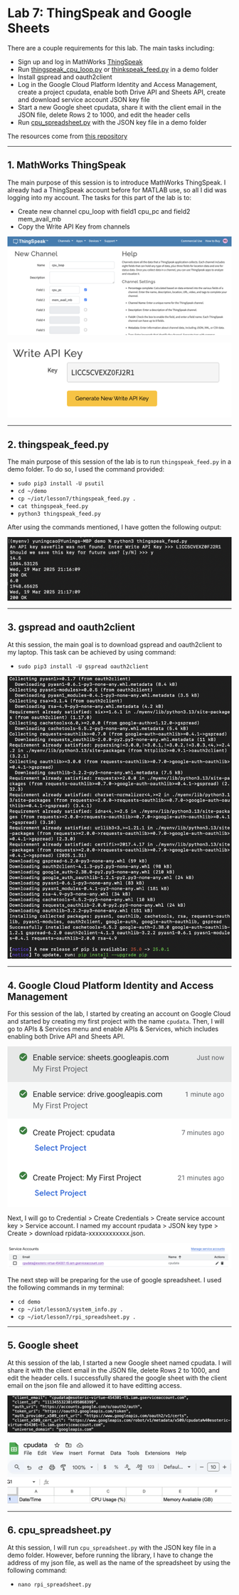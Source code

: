 # Lab 7: ThingSpeak and Google Sheets
There are a couple requirements for this lab. The main tasks including: 
- Sign up and log in MathWorks [ThingSpeak](https://thingspeak.mathworks.com/channels)
- Run [thingspeak_cpu_loop.py](https://github.com/kevinwlu/iot/blob/master/lesson7/thingspeak_cpu_loop.py) or [thinkspeak_feed.py](https://github.com/kevinwlu/iot/blob/master/lesson7/thingspeak_feed.py) in a demo folder
- Install gspread and oauth2client
- Log in the Google Cloud Platform Identity and Access Management, create a project cpudata, enable both Drive API and Sheets API, create and download service account JSON key file
- Start a new Google sheet cpudata, share it with the client email in the JSON file, delete Rows 2 to 1000, and edit the header cells
- Run [cpu_spreadsheet.py](https://github.com/kevinwlu/iot/blob/master/lesson7/cpu_spreadsheet.py) with the JSON key file in a demo folder

The resources come from [this repository](https://github.com/kevinwlu/iot/tree/master/lesson7)

---
## 1. MathWorks ThingSpeak
The main purpose of this session is to introduce MathWorks ThingSpeak. I already had a ThingSpeak account before for MATLAB use, so all I did was logging into my account. The tasks for this part of the lab is to: 

- Create new channel cpu_loop with field1 cpu_pc and field2 mem_avail_mb
- Copy the Write API Key from channels

![channel](https://github.com/YuningCao0512/Engineering_Design_VI/blob/main/lab7_pictures/ThingSpeak_channel.png)

![LICC5CVEXZ0FJ2R1](https://github.com/YuningCao0512/Engineering_Design_VI/blob/main/lab7_pictures/Write_API_key.png)

---
## 2. thingspeak_feed.py
The main purpose of this session of the lab is to run `thingspeak_feed.py` in a demo folder. To do so, I used the command provided: 

- `sudo pip3 install -U psutil`
- `cd ~/demo`
- `cp ~/iot/lesson7/thingspeak_feed.py .`
- `cat thingspeak_feed.py`
- `python3 thingspeak_feed.py`

After using the commands mentioned, I have gotten the following output:

![output](https://github.com/YuningCao0512/Engineering_Design_VI/blob/main/lab7_pictures/output_1.png)

---
## 3. gspread and oauth2client
At this session, the main goal is to download gspread and oauth2client to my laptop. This task can be achieved by using command:

- `sudo pip3 install -U gspread oauth2client`

![installing](https://github.com/YuningCao0512/Engineering_Design_VI/blob/main/lab7_pictures/installing.png)

---
## 4. Google Cloud Platform Identity and Access Management
For this session of the lab, I started by creating an account on Google Cloud and started by creating my first project with the name `cpudata`. Then, I will go to APIs & Services menu and enable APIs & Services, which includes enabling both Drive API and Sheets API. 

![enables](https://github.com/YuningCao0512/Engineering_Design_VI/blob/main/lab7_pictures/enabling.png)

Next, I will go to Credential > Create Credentials > Create service account key > Service account. I named my account rpudata > JSON key type > Create > download rpidata-xxxxxxxxxxxx.json. 

![service](https://github.com/YuningCao0512/Engineering_Design_VI/blob/main/lab7_pictures/service%20.png)

The next step will be preparing for the use of google spreadsheet. I used the following commands in my terminal: 
- `cd demo`
- `cp ~/iot/lesson3/system_info.py .`
- `cp ~/iot/lesson7/rpi_spreadsheet.py .`

---
## 5. Google sheet
At this session of the lab, I started a new Google sheet named cpudata. I will share it with the client email in the JSON file, delete Rows 2 to 1000, and edit the header cells. I successfully shared the google sheet with the client email on the json file and allowed it to have editting access. 

![info](https://github.com/YuningCao0512/Engineering_Design_VI/blob/main/lab7_pictures/json_info.png)

![sheet](https://github.com/YuningCao0512/Engineering_Design_VI/blob/main/lab7_pictures/sheet.png)

---
## 6. cpu_spreadsheet.py
At this session, I will run `cpu_spreadsheet.py` with the JSON key file in a demo folder. However, before running the library, I have to change the address of my json file, as well as the name of the spreadsheet by using the following command:
- `nano rpi_spreadsheet.py` 
















